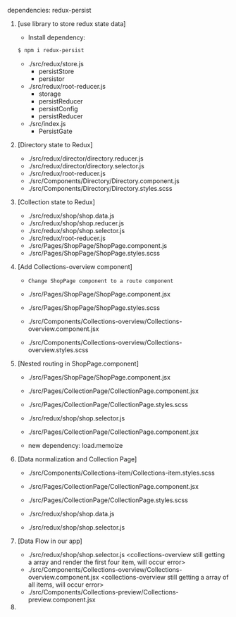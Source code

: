 dependencies: redux-persist 

1. [use library to store redux state data]

    - Install dependency:
    ```bash
    $ npm i redux-persist
    ```

    - ./src/redux/store.js
        - persistStore
        - persistor
    - ./src/redux/root-reducer.js
        - storage
        - persistReducer
        - persistConfig
        - persistReducer
    - ./src/index.js
        - PersistGate

2. [Directory state to Redux]

    - ./src/redux/director/directory.reducer.js
    - ./src/redux/director/directory.selector.js
    - ./src/redux/root-reducer.js
    - ./src/Components/Directory/Directory.component.js
    - ./src/Components/Directory/Directory.styles.scss

3. [Collection state to Redux]

    - ./src/redux/shop/shop.data.js
    - ./src/redux/shop/shop.reducer.js
    - ./src/redux/shop/shop.selector.js
    - ./src/redux/root-reducer.js
    - ./src/Pages/ShopPage/ShopPage.component.js
    - ./src/Pages/ShopPage/ShopPage.styles.scss

4. [Add Collections-overview component]

    - `Change ShopPage component to a route component`

    - ./src/Pages/ShopPage/ShopPage.component.jsx
    - ./src/Pages/ShopPage/ShopPage.styles.scss
    - ./src/Components/Collections-overview/Collections-overview.component.jsx
    - ./src/Components/Collections-overview/Collections-overview.styles.scss

5. [Nested routing in ShopPage.component] <nested route>

    - ./src/Pages/ShopPage/ShopPage.component.jsx
    - ./src/Pages/CollectionPage/CollectionPage.component.jsx
    - ./src/Pages/CollectionPage/CollectionPage.styles.scss

    - ./src/redux/shop/shop.selector.js <hash map>
    - ./src/Pages/CollectionPage/CollectionPage.component.jsx <ownProps>
    - new dependency: load.memoize

6. [Data normalization and Collection Page]

    - ./src/Components/Collections-item/Collections-item.styles.scss
    - ./src/Pages/CollectionPage/CollectionPage.component.jsx
    - ./src/Pages/CollectionPage/CollectionPage.styles.scss

    - ./src/redux/shop/shop.data.js <change array to object>
    - ./src/redux/shop/shop.selector.js

7. [Data Flow in our app]

    - ./src/redux/shop/shop.selector.js <collections-overview still getting a array and render the first four item, will occur error>
    - ./src/Components/Collections-overview/Collections-overview.component.jsx
    <collections-overview still getting a array of all items, will occur error>
    - ./src/Components/Collections-preview/Collections-preview.component.jsx

8. 
